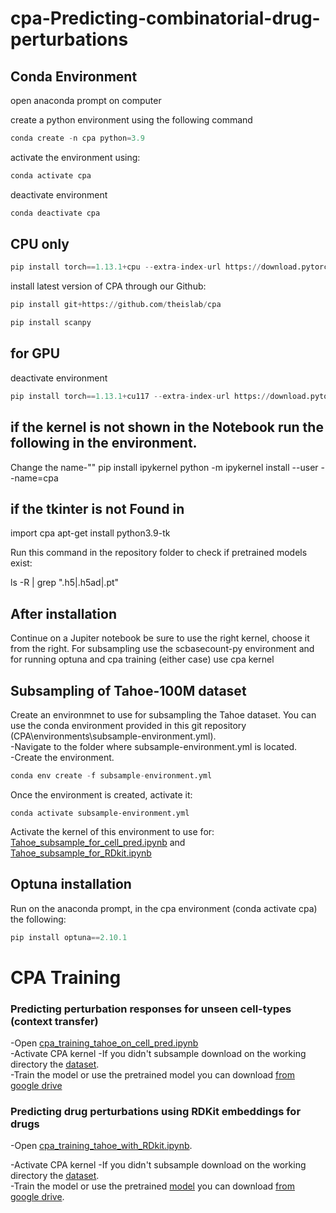 # cpa-Predicting-combinatorial-drug-perturbations


## Conda Environment

open anaconda prompt on computer

create a python environment using the following command

```python
conda create -n cpa python=3.9
```

activate the environment using:
```python
conda activate cpa
```
deactivate environment
```python
conda deactivate cpa
```

## CPU only
```python
pip install torch==1.13.1+cpu --extra-index-url https://download.pytorch.org/whl/cpu
```

install latest version of CPA through our Github:

```python
pip install git+https://github.com/theislab/cpa

pip install scanpy
```


## for GPU
deactivate environment
```python
pip install torch==1.13.1+cu117 --extra-index-url https://download.pytorch.org/whl/cu117
```


## if the kernel is not shown in the Notebook run the following in the environment. 
Change the name-""
pip install ipykernel
python -m ipykernel install --user --name=cpa

## if the tkinter is not Found in 
import cpa
apt-get install python3.9-tk


Run this command in the repository folder to check if pretrained models exist:

ls -R | grep ".h5\|.h5ad\|.pt"

## After installation
Continue on a Jupiter notebook be sure to use the right kernel, choose it from the right. For subsampling use the scbasecount-py environment and for running optuna and cpa training (either case) use cpa kernel


## Subsampling of Tahoe-100M dataset

Create an environmnet to use for subsampling the Tahoe dataset.
You can use the conda environment provided in this git repository (CPA\environments\subsample-environment.yml).  
-Navigate to the folder where subsample-environment.yml is located.  
-Create the environment.
```python
conda env create -f subsample-environment.yml
```
Once the environment is created, activate it:
```
conda activate subsample-environment.yml
```
Activate the kernel of this environment to use for:
 [Tahoe_subsample_for_cell_pred.ipynb](https://github.com/mardiam/CPA/blob/main/Tahoe/Tahoe_subsample_for_cell_pred.ipynb) and [Tahoe_subsample_for_RDkit.ipynb](https://github.com/mardiam/CPA/blob/main/Tahoe/Tahoe_subsample_for_RDkit.ipynb)



 ## Optuna installation  
Run on the anaconda prompt, in the cpa environment (conda activate cpa) the following:  
 ```python 
 pip install optuna==2.10.1
 ```
# CPA Training

### Predicting perturbation responses for unseen cell-types (context transfer)


-Open [cpa_training_tahoe_on_cell_pred.ipynb](https://github.com/mardiam/CPA/blob/main/Tahoe/cpa_training_tahoe_on_cell_pred.ipynb)  
-Activate CPA kernel
-If you didn't subsample download on the working directory the [dataset](https://drive.google.com/file/d/1AH-ijqwa7rFyuxGeuv3ywyChhxXEKWby/view?usp=sharing).  
-Train the model or use the pretrained model you can download [from google drive]()


### Predicting drug perturbations using RDKit embeddings for drugs
-Open [cpa_training_tahoe_with_RDkit.ipynb](https://github.com/mardiam/CPA/blob/main/Tahoe/cpa_training_tahoe_%20with_RDkit.ipynb).

-Activate CPA kernel
-If you didn't subsample download on the working directory the [dataset](https://drive.google.com/file/d/18l3hwc9QKg0YrxRpESREFH0kCfNFFdKH/view?usp=sharing).   
-Train the model or use the pretrained [model](https://drive.google.com/drive/folders/1zjlzA-Js-FmRaSAX-6Jw5-q--F8ZxeXq?usp=sharing) you can download [from google drive](https://drive.google.com/drive/folders/1j12kn3rub9R981nxr_lRFwZC-kNz5t00?usp=sharing).
